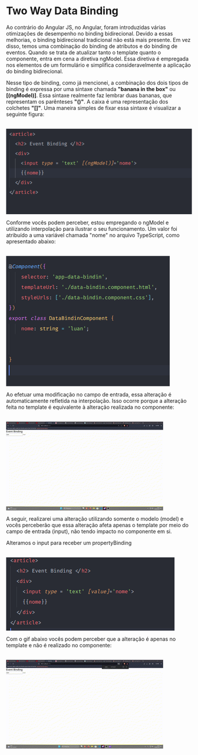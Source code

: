 # Two Way Data Binding

Ao contrário do Angular JS, no Angular, foram introduzidas várias otimizações de desempenho no binding bidirecional. Devido a essas melhorias, o binding bidirecional tradicional não está mais presente. Em vez disso, temos uma combinação do binding de atributos e do binding de eventos. Quando se trata de atualizar tanto o template quanto o componente, entra em cena a diretiva ngModel. Essa diretiva é empregada nos elementos de um formulário e simplifica consideravelmente a aplicação do binding bidirecional.

Nesse tipo de binding, como já mencionei, a combinação dos dois tipos de binding é expressa por uma sintaxe chamada **"banana in the box"** ou **[(ngModel)]**. Essa sintaxe realmente faz lembrar duas bananas, que representam os parênteses **"()"**. A caixa é uma representação dos colchetes **"[]"**. Uma maneira simples de fixar essa sintaxe é visualizar a seguinte figura:

<br><img align="center" src="/content/image/dataBinding/dataBinding12.png" alt="Arquivos DataBinding"><br>

Conforme vocês podem perceber, estou empregando o ngModel e utilizando interpolação para ilustrar o seu funcionamento. Um valor foi atribuído a uma variável chamada "nome" no arquivo TypeScript, como apresentado abaixo:


<br><img align="center" src="/content/image/dataBinding/dataBinding13.png" alt="Arquivos DataBinding"><br>

Ao efetuar uma modificação no campo de entrada, essa alteração é automaticamente refletida na interpolação. Isso ocorre porque a alteração feita no template é equivalente à alteração realizada no componente:

<br><img align="center" src="/content/image/dataBinding/dataBinding14.gif" alt="Arquivos DataBinding"><br>

A seguir, realizarei uma alteração utilizando somente o modelo (model) e vocês perceberão que essa alteração afeta apenas o template por meio do campo de entrada (input), não tendo impacto no componente em si.

Alteramos o input para receber um propertyBinding

<br><img align="center" src="/content/image/dataBinding/dataBinding15.png" alt="Arquivos DataBinding"><br>
 
Com o gif abaixo vocês podem perceber que a alteração é apenas no template e não é realizado no componente:

<br><img align="center" src="/content/image/dataBinding/dataBinding16.gif" alt="Arquivos DataBinding"><br>